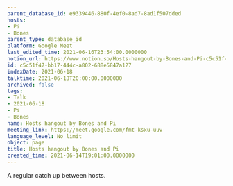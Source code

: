 ```yaml
---
parent_database_id: e9339446-880f-4ef0-8ad7-8ad1f507dded
hosts:
- Pi
- Bones
parent_type: database_id
platform: Google Meet
last_edited_time: 2021-06-16T23:54:00.0000000
notion_url: https://www.notion.so/Hosts-hangout-by-Bones-and-Pi-c5c51f47bb17444ca802688e5847a127
id: c5c51f47-bb17-444c-a802-688e5847a127
indexDate: 2021-06-18
talktime: 2021-06-18T20:00:00.0000000
archived: false
tags:
- Talk
- 2021-06-18
- Pi
- Bones
name: Hosts hangout by Bones and Pi
meeting_link: https://meet.google.com/fmt-ksxu-uuv
language_level: No limit
object: page
title: Hosts hangout by Bones and Pi
created_time: 2021-06-14T19:01:00.0000000
---
```


A regular catch up between hosts.


